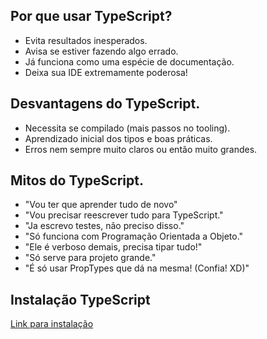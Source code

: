 ## Por que usar TypeScript?

- Evita resultados inesperados.
- Avisa se estiver fazendo algo errado.
- Já funciona como uma espécie de documentação.
- Deixa sua IDE extremamente poderosa!

## Desvantagens do TypeScript.

- Necessita se compilado (mais passos no tooling).
- Aprendizado inicial dos tipos e boas práticas.
- Erros nem sempre muito claros ou então muito grandes.

## Mitos do TypeScript.

- "Vou ter que aprender tudo de novo"
- "Vou precisar reescrever tudo para TypeScript."
- "Ja escrevo testes, não preciso disso."
- "Só funciona com Programação Orientada a Objeto."
- "Ele é verboso demais, precisa tipar tudo!"
- "Só serve para projeto grande."
- "É só usar PropTypes que dá na mesma! (Confia! XD)" 

## Instalação TypeScript

[Link para instalação](https://www.typescriptlang.org/download)